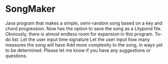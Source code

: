 # SongMaker
Java program that makes a simple, semi-random song based on a key and chord progression.
Now has the option to save the song as a Lilypond file.
Obviously, there is almost endless room for expansion in this program.
To-do list:
Let the user input time signature
Let the user input how many measures the song will have
Add more complexity to the song, in ways yet to be determined.
Please let me know if you have any suggestions or questions.
